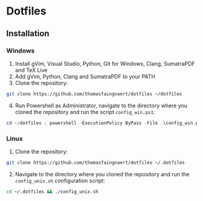 # Dotfiles
## Installation
### Windows
1. Install gVim, Visual Studio, Python, Git for Windows, Clang, SumatraPDF and TeX Live
2. Add gVim, Python, Clang and SumatraPDF to your PATH
3. Clone the repository:
```sh
git clone https://github.com/thomasfaingnaert/dotfiles ~/dotfiles
```
4. Run Powershell as Administrator, navigate to the directory where you cloned the repository and run the script `config_win.ps1`:
```powershell
cd ~/dotfiles ; powershell -ExecutionPolicy ByPass -File .\config_win.ps1
```

### Linux
1. Clone the repository:
```sh
git clone https://github.com/thomasfaingnaert/dotfiles ~/.dotfiles
```
2. Navigate to the directory where you cloned the repository and run the `config_unix.sh` configuration script:
```sh
cd ~/.dotfiles && ./config_unix.sh
```

